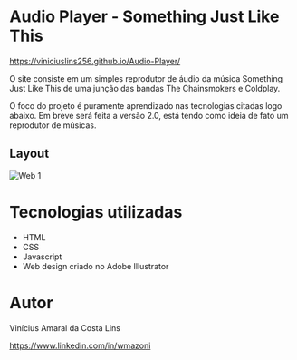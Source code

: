 # Audio Player - Something Just Like This

https://viniciuslins256.github.io/Audio-Player/

O site consiste em um simples reprodutor de áudio da música Something Just Like This de uma
junção das bandas The Chainsmokers e Coldplay.

O foco do projeto é puramente aprendizado nas tecnologias citadas logo abaixo. Em breve será feita
a versão 2.0, está tendo como ideia de fato um reprodutor de músicas.

## Layout
![Web 1](https://github.com/viniciuslins256/Audio-Player/tree/main/assets/Screenshot.png)

# Tecnologias utilizadas

- HTML
- CSS
- Javascript
- Web design criado no Adobe Illustrator

# Autor

Vinícius Amaral da Costa Lins

https://www.linkedin.com/in/wmazoni
